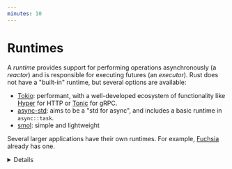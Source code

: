 ```yaml
---
minutes: 10
---
```


# Runtimes

A _runtime_ provides support for performing operations asynchronously (a
_reactor_) and is responsible for executing futures (an _executor_). Rust does
not have a "built-in" runtime, but several options are available:

- [Tokio](https://tokio.rs/): performant, with a well-developed ecosystem of
  functionality like [Hyper](https://hyper.rs/) for HTTP or
  [Tonic](https://github.com/hyperium/tonic) for gRPC.
- [async-std](https://async.rs/): aims to be a "std for async", and includes a
  basic runtime in `async::task`.
- [smol](https://docs.rs/smol/latest/smol/): simple and lightweight

Several larger applications have their own runtimes. For example,
[Fuchsia](https://fuchsia.googlesource.com/fuchsia/+/refs/heads/main/src/lib/fuchsia-async/src/lib.rs)
already has one.

<details>

- Note that of the listed runtimes, only Tokio is supported in the Rust
  playground. The playground also does not permit any I/O, so most interesting
  async things can't run in the playground.

- Futures are "inert" in that they do not do anything (not even start an I/O
  operation) unless there is an executor polling them. This differs from JS
  Promises, for example, which will run to completion even if they are never
  used.

</details>
